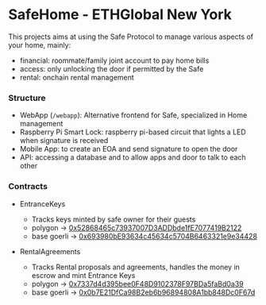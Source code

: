 # SafeHome - ETHGlobal New York

This projects aims at using the Safe Protocol to manage various aspects of your home, mainly:

- financial: roommate/family joint account to pay home bills
- access: only unlocking the door if permitted by the Safe
- rental: onchain rental management

### Structure

- WebApp (`/webapp`): Alternative frontend for Safe, specialized in Home management
- Raspberry Pi Smart Lock: raspberry pi-based circuit that lights a LED when signature is received
- Mobile App: to create an EOA and send signature to open the door
- API: accessing a database and to allow apps and door to talk to each other

### Contracts

- EntranceKeys

  - Tracks keys minted by safe owner for their guests
  - polygon -> [0x52868465c73937007D3ADDbde1fE7077419B2122](https://polygonscan.com/address/0x52868465c73937007d3addbde1fe7077419b2122)
  - base goerli -> [0x693980bE93634c45634c5704B6463321e9e34428](https://goerli.basescan.org/address/0x693980be93634c45634c5704b6463321e9e34428)

- RentalAgreements
  - Tracks Rental proposals and agreements, handles the money in escrow and mint Entrance Keys
  - polygon -> [0x7337d4d395bee0F48D9102378F97BDa5faBd0a39](https://polygonscan.com/address/0x7337d4d395bee0F48D9102378F97BDa5faBd0a39)
  - base goerli -> [0x0b7E21DfCa98B2eb6b96894808A1bb848Dc0F67d](https://goerli.basescan.org/address/0x0b7e21dfca98b2eb6b96894808a1bb848dc0f67d)
